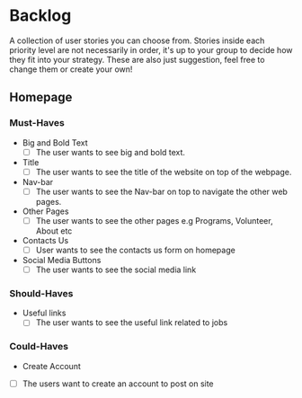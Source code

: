 # Backlog

A collection of user stories you can choose from. Stories inside each priority
level are not necessarily in order, it's up to your group to decide how they fit
into your strategy. These are also just suggestion, feel free to change them or
create your own!

## Homepage

### Must-Haves

- Big and Bold Text
  - [ ] The user wants to see big and bold text.
- Title
  - [ ] The user wants to see the title of the website on top of the webpage.
- Nav-bar
  - [ ] The user wants to see the Nav-bar on top to navigate the other web
        pages.
- Other Pages
  - [ ] The user wants to see the other pages e.g Programs, Volunteer, About etc
- Contacts Us
  - [ ] User wants to see the contacts us form on homepage
- Social Media Buttons
  - [ ] The user wants to see the social media link

### Should-Haves

- Useful links
  - [ ] The user wants to see the useful link related to jobs

### Could-Haves

- Create Account
- [ ] The users want to create an account to post on site
